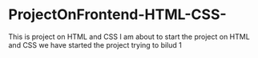# ProjectOnFrontend-HTML-CSS-

This is project on HTML and CSS
I am about to start the project on HTML and CSS
we have started the project
trying to bilud 1

